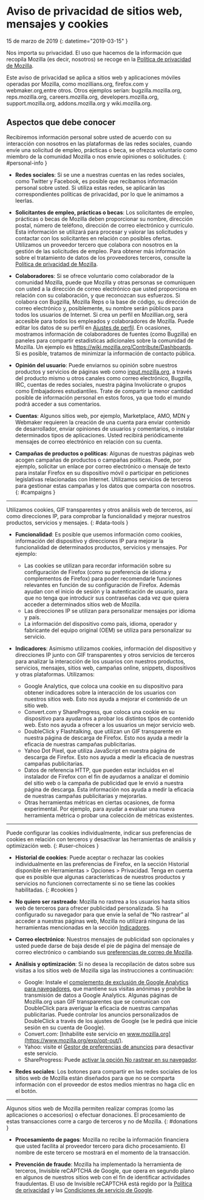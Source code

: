 # Aviso de privacidad de sitios web, mensajes y cookies

15 de marzo de 2019
{: datetime="2019-03-15" }

Nos importa su privacidad. El uso que hacemos de la información que recopila Mozilla (es decir, nosotros) se recoge en la [Política de privacidad de Mozilla](https://www.mozilla.org/privacy/).

Este aviso de privacidad se aplica a sitios web y aplicaciones móviles operadas por Mozilla, como mozillians.org, firefox.com y webmaker.org,entre otros. Otros ejemplos serían: bugzilla.mozilla.org, reps.mozilla.org, careers.mozilla.org, developers.mozilla.org, support.mozilla.org, addons.mozilla.org y wiki.mozilla.org.

## Aspectos que debe conocer

Recibiremos información personal sobre usted de acuerdo con su interacción con nosotros en las plataformas de las redes sociales, cuando envíe una solicitud de empleo, prácticas o beca, se ofrezca voluntario como miembro de la comunidad Mozilla o nos envíe opiniones o solicitudes. 
{: #personal-info }

* **Redes sociales**: Si se une a nuestras cuentas en las redes sociales, como Twitter y Facebook, es posible que recibamos información personal sobre usted. Si utiliza estas redes, se aplicarán las correspondientes políticas de privacidad, por lo que le animamos a leerlas.

* **Solicitantes de empleo, prácticas o becas**: Los solicitantes de empleo, prácticas o becas de Mozilla deben proporcionar su nombre, dirección postal, número de teléfono, dirección de correo electrónico y currículo. Esta información se utilizará para procesar y valorar las solicitudes y contactar con los solicitantes en relación con posibles ofertas. Utilizamos un proveedor tercero que colabora con nosotros en la gestión de las solicitudes de empleo. Para obtener más información sobre el tratamiento de datos de los proveedores terceros, consulte la [Política de privacidad de Mozilla](https://www.mozilla.org/privacy/).

* **Colaboradores**: Si se ofrece voluntario como colaborador de la comunidad  Mozilla, puede que Mozilla y otras personas se comuniquen con usted a la dirección de correo electrónico que usted proporciona en relación con su colaboración, y que reconozcan sus esfuerzos. Si colabora con Bugzilla, Mozilla Reps o la base de código, su dirección de correo electrónico y, posiblemente, su nombre serán públicos para todos los usuarios de Internet. Si crea un perfil en Mozillian.org, será accesible para todos los empleados y colaboradores de Mozilla. Puede editar los datos de su perfil en [Ajustes de perfil](https://mozillians.org/user/edit). En ocasiones, mostramos información de colaboradores de fuentes (como Bugzilla) en paneles para compartir estadísticas adicionales sobre la comunidad de Mozilla. Un ejemplo es <https://wiki.mozilla.org/Contribute/Dashboards>. Si es posible, tratamos de minimizar la información de contacto pública.

* **Opinión del usuario**: Puede enviarnos su opinión sobre nuestros productos y servicios de páginas web como [input.mozilla.org](https://input.mozilla.org/),  a través del producto mismo u otros canales como correo electrónico, Bugzilla, IRC, cuentas de redes sociales, nuestra página Involúcrate o grupos como Embajadores estudiantiles. Trate de compartir la menor cantidad posible de información personal en estos foros, ya que todo el mundo podrá acceder a sus comentarios.

* **Cuentas**: Algunos sitios web, por ejemplo, Marketplace, AMO, MDN y Webmaker requieren la creación de una cuenta para enviar contenido de desarrollador, enviar opiniones de usuarios y comentarios, o instalar determinados tipos de aplicaciones. Usted recibirá periódicamente mensajes de correo electrónico en relación con su cuenta. 

* **Campañas de productos o políticas**: Algunas de nuestras páginas web acogen campañas de productos o campañas políticas. Puede, por ejemplo, solicitar un enlace por correo electrónico o mensaje de texto para instalar Firefox en su dispositivo móvil o participar en peticiones legislativas relacionadas con Internet. Utilizamos servicios de terceros para gestionar estas campañas y los datos que comparta con nosotros.
{: #campaigns }

---------------------------------------

Utilizamos cookies, GIF transparentes y otros análisis web de terceros, así como direcciones IP, para comprobar la funcionalidad y mejorar nuestros productos, servicios y mensajes.
{: #data-tools }

* **Funcionalidad**: Es posible que usemos información como cookies, información del dispositivo y direcciones IP para mejorar la funcionalidad de determinados productos, servicios y mensajes. Por ejemplo:
    * Las cookies se utilizan para recordar información sobre su configuración de Firefox (como su preferencia de idioma y complementos de Firefox) para poder recomendarle funciones relevantes en función de su configuración de Firefox. Además ayudan con el inicio de sesión y la autenticación de usuario, para que no tenga que introducir sus contraseñas cada vez que quiera acceder a determinados sitios web de Mozilla.
    * Las direcciones IP se utilizan para personalizar mensajes por idioma y país.
    * La información del dispositivo como país, idioma, operador y fabricante del equipo original (OEM) se utiliza para personalizar su servicio.

* **Indicadores**: Asimismo utilizamos cookies, información del dispositivo y direcciones IP junto con GIF transparentes y otros servicios de terceros para analizar la interacción de los usuarios con nuestros productos, servicios, mensajes, sitios web, campañas online, snippets, dispositivos y otras plataformas. Utilizamos:
    * Google Analytics, que coloca una cookie en su dispositivo para obtener indicadores sobre la interacción de los usuarios con nuestros sitios web. Esto nos ayuda a mejorar el contenido de un sitio web.
    * Convert.com y ShareProgress, que coloca una cookie en su dispositivo para ayudarnos a probar los distintos tipos de contenido web. Esto nos ayuda a ofrecer a los usuarios un mejor servicio web.
    * DoubleClick y Flashtalking, que utilizan un GIF transparente en nuestra página de descarga de Firefox. Esto nos ayuda a medir la eficacia de nuestras campañas publicitarias.
    * Yahoo Dot Pixel, que utiliza JavaScript en nuestra página de descarga de Firefox. Esto nos ayuda a medir la eficacia de nuestras campañas publicitarias. 
    * Datos de referencia HTTP, que pueden estar incluidos en el instalador de Firefox con el fin de ayudarnos a analizar el dominio del sitio web o la campaña de publicidad que le envió a nuestra página de descarga. Esta información nos ayuda a medir la eficacia de nuestras campañas publicitarias y mejorarlas.
    * Otras herramientas métricas en ciertas ocasiones, de forma experimental. Por ejemplo, para ayudar a evaluar una nueva herramienta métrica o probar una colección de métricas existentes.

---------------------------------------

Puede configurar las cookies individualmente, indicar sus preferencias de cookies en relación con terceros y desactivar las herramientas de análisis y optimización web. 
{: #user-choices }

* **Historial de cookies**: Puede aceptar o rechazar las cookies individualmente en las preferencias de Firefox, en la sección Historial disponible en Herramientas > Opciones > Privacidad. Tenga en cuenta que es posible que algunas características de nuestros productos y servicios no funcionen correctamente si no se tiene las cookies habilitadas.
{: #cookies }

* **No quiero ser rastreado**: Mozilla no rastrea a los usuarios hasta sitios web de terceros para ofrecer publicidad personalizada. Si ha configurado su navegador para que envíe la señal de “No rastrear” al acceder a nuestras páginas web, Mozilla no utilizará ninguna de las herramientas mencionadas en la sección [Indicadores](#data-tools).

* **Correo electrónico**: Nuestros mensajes de publicidad son opcionales y usted puede darse de baja desde el pie de página del mensaje de correo electrónico o cambiando sus [preferencias de correo de Mozilla](https://www.mozilla.org/newsletter/recovery/).

* **Análisis y optimización**: Si no desea la recopilación de datos sobre sus visitas a los sitios web de Mozilla siga las instrucciones a continuación:
    *  Google: Instale el [complemento de exclusión de Google Analytics para navegadores](https://tools.google.com/dlpage/gaoptout), que mantiene sus visitas anónimas y prohíbe la transmisión de datos a Google Analytics. Algunas páginas de Mozilla.org usan GIF transparentes que se comunican con DoubleClick para averiguar la eficacia de nuestras campañas publicitarias. Puede controlar los anuncios personalizados de DoubleClick a través de los ajustes de Google (se le pedirá que inicie sesión en su cuenta de Google).
    *  Convert.com: [Inhabilite este servicio en www.mozilla.org](https://www.mozilla.org/exp/opt-out/).
    *  Yahoo: visite el [Gestor de preferencias de anuncios](https://aim.yahoo.com/aim/us/en/optout/) para desactivar este servicio.
    *  ShareProgress: Puede [activar la opción No rastrear en su navegador](https://support.mozilla.org/kb/how-do-i-turn-do-not-track-feature).

* **Redes sociales**: Los botones para compartir en las redes sociales de los sitios web de Mozilla están diseñados para que no se comparta información con el proveedor de estos medios mientras no haga clic en el botón.

---------------------------------------

Algunos sitios web de Mozilla permiten realizar compras (como las aplicaciones o accesorios) o efectuar donaciones. El procesamiento de estas transacciones corre a cargo de terceros y no de Mozilla. 
{: #donations }

* **Procesamiento de pagos**: Mozilla no recibe la información financiera que usted facilita al proveedor tercero para dicho procesamiento. El nombre de este tercero se mostrará en el momento de la transacción.

* **Prevención de fraude**:  Mozilla ha implementado la herramienta de terceros, Invisible reCAPTCHA de Google, que opera en segundo plano en algunos de nuestros sitios web con el fin de identificar actividades fraudulentas. El uso de Invisible reCAPTCHA está regido por la [Política de privacidad](https://www.google.com/intl/en/policies/privacy/) y las [Condiciones de servicio de Google](https://www.google.com/intl/en/policies/terms/).
